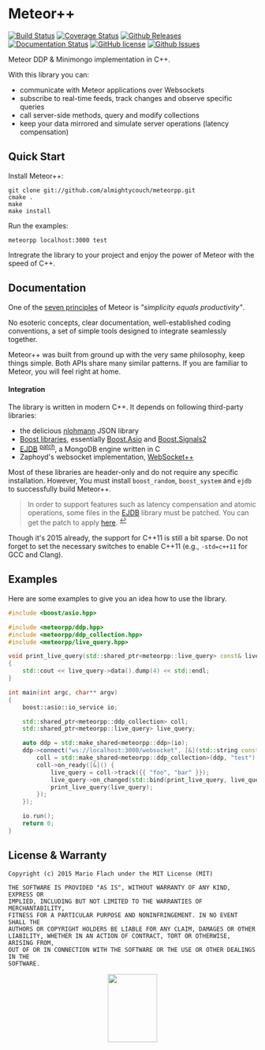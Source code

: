 Meteor++
========

[![Build Status](https://travis-ci.org/almightycouch/meteorpp.svg?branch=master)](https://travis-ci.org/almightycouch/meteorpp)
[![Coverage Status](https://coveralls.io/repos/almightycouch/meteorpp/badge.svg?branch=master&service=github)](https://coveralls.io/github/almightycouch/meteorpp)
[![Github Releases](https://img.shields.io/github/release/almightycouch/meteorpp.svg)](https://github.com/almightycouch/meteorpp/releases)
[![Documentation Status](https://img.shields.io/badge/docs-doxygen-blue.svg)](http://almightycouch.github.io/meteorpp)
[![GitHub license](https://img.shields.io/badge/license-MIT-blue.svg)](https://raw.githubusercontent.com/almightycouch/meteorpp/master/LICENSE)
[![Github Issues](https://img.shields.io/github/issues/almightycouch/meteorpp.svg)](http://github.com/almightycouch/meteorpp/issues)

Meteor DDP & Minimongo implementation in C++.

With this library you can:

* communicate with Meteor applications over Websockets
* subscribe to real-time feeds, track changes and observe specific queries
* call server-side methods, query and modify collections
* keep your data mirrored and simulate server operations (latency compensation)


Quick Start
------------

Install Meteor++:

    git clone git://github.com/almightycouch/meteorpp.git
    cmake .
    make
    make install

Run the examples:

    meteorpp localhost:3000 test

Intregrate the library to your project and enjoy the power of Meteor with the speed of C++.


Documentation
-------------

One of the [seven principles](http://docs.meteor.com/#/full/sevenprinciples) of Meteor is _"simplicity equals productivity"_.

No esoteric concepts, clear documentation, well-established coding conventions, a set of simple tools designed to integrate seamlessly together.

Meteor++ was built from ground up with the very same philosophy, keep things simple. Both APIs share many similar patterns.
If you are familiar to Meteor, you will feel right at home.

#### Integration
The library is written in modern C++. It depends on following third-party libraries:

* the delicious [nlohmann][] JSON library
* [Boost libraries][Boost], essentially [Boost.Asio][] and [Boost.Signals2][]
* [EJDB][] <sup id="a1">[patch](#f1)</sup>, a MongoDB engine written in C
* Zaphoyd's websocket implementation, [WebSocket++][]

Most of these libraries are header-only and do not require any specific installation. However, You must install `boost_random`, `boost_system` and `ejdb` to successfully build Meteor++.

> In order to support features such as latency compensation and atomic operations, some files in the [EJDB][] library must be patched.
> You can get the patch to apply</em> [here][patch]. <sup id="f1">[↩](#a1)</sup>

[patch]: https://github.com/Softmotions/ejdb/compare/master...almightycouch:meteorpp.patch

Though it's 2015 already, the support for C++11 is still a bit sparse.
Do not forget to set the necessary switches to enable C++11 (e.g., `-std=c++11` for GCC and Clang).

[EJDB]: http://ejdb.org/
[Boost]: http://www.boost.org/doc/libs/
[Boost.Asio]: http://www.boost.org/doc/libs/1_59_0/doc/html/asio.html
[Boost.Signals2]: http://www.boost.org/doc/libs/1_59_0/doc/html/signals2.html
[nlohmann]: https://github.com/nlohmann/json
[WebSocket++]: http://www.zaphoyd.com/websocketpp


Examples
--------

Here are some examples to give you an idea how to use the library.

```c++
#include <boost/asio.hpp>

#include <meteorpp/ddp.hpp>
#include <meteorpp/ddp_collection.hpp>
#include <meteorpp/live_query.hpp>

void print_live_query(std::shared_ptr<meteorpp::live_query> const& live_query)
{
    std::cout << live_query->data().dump(4) << std::endl;
}

int main(int argc, char** argv)
{
    boost::asio::io_service io;

    std::shared_ptr<meteorpp::ddp_collection> coll;
    std::shared_ptr<meteorpp::live_query> live_query;

    auto ddp = std::make_shared<meteorpp::ddp>(io);
    ddp->connect("ws://localhost:3000/websocket", [&](std::string const& id) {
        coll = std::make_shared<meteorpp::ddp_collection>(ddp, "test");
        coll->on_ready([&]() {
            live_query = coll->track({{ "foo", "bar" }});
            live_query->on_changed(std::bind(print_live_query, live_query));
            print_live_query(live_query);
        });
    });

    io.run();
    return 0;
}
```


License & Warranty
------------------

    Copyright (c) 2015 Mario Flach under the MIT License (MIT)

    THE SOFTWARE IS PROVIDED "AS IS", WITHOUT WARRANTY OF ANY KIND, EXPRESS OR
    IMPLIED, INCLUDING BUT NOT LIMITED TO THE WARRANTIES OF MERCHANTABILITY,
    FITNESS FOR A PARTICULAR PURPOSE AND NONINFRINGEMENT. IN NO EVENT SHALL THE
    AUTHORS OR COPYRIGHT HOLDERS BE LIABLE FOR ANY CLAIM, DAMAGES OR OTHER
    LIABILITY, WHETHER IN AN ACTION OF CONTRACT, TORT OR OTHERWISE, ARISING FROM,
    OUT OF OR IN CONNECTION WITH THE SOFTWARE OR THE USE OR OTHER DEALINGS IN THE
    SOFTWARE.

<p align="center">
    <img src="http://opensource.org/trademarks/opensource/OSI-Approved-License-200x276.png" width="100" height="138" />
</p>
